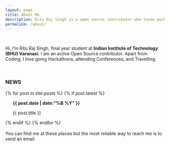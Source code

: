 ```yaml
---
layout: page
title: About Me
description: Ritu Raj Singh is a open sourec contributor who loves machine learning.
permalink: /about/
---
```

<br>

Hi, I’m Ritu Raj Singh, final year student at **Indian Institute of Technology (BHU) Varanasi**. I am an active Open Source contributor.
Apart from Coding, I love going Hackathons, attending Conferences, and Travelling.

<br>

<h3 class="card"> <b>NEWS</b> </h3>
<div class="card" style="overflow-y: auto;max-height: 500px;">

<div class="card-body">
{% for post in site.posts %}
{% if post.latest %}
<ul>
<time><b>{{ post.date | date:"%B %Y" }}</b></time>&nbsp;&nbsp;&nbsp;<p>{{ post.title }}</p>    
</ul>
{% endif %}
{% endfor %}

</div>
</div>

<br>
You can find me at these places but the most reliable way to reach me is to send an email.

<div align="center">
<p>
<a href="mailto:rituraj.singh.mat17@iitbhu.ac.in"><i class="fa fa-envelope-o fa-fw" aria-hidden="true" style="font-size:40px;color:#2980b9"></i></a>
&nbsp; &nbsp; &nbsp;
<a href="https://github.com/RituRajSingh878"><i class="fa fa-github" aria-hidden="true" style="font-size:40px;color:#2980b9"></i></a>
&nbsp; &nbsp; &nbsp;
<a href="https://twitter.com/RituRajSingh878"><i class="fa fa-twitter" aria-hidden="true" style="font-size:40px;color:#2980b9"></i></a>
&nbsp; &nbsp; &nbsp;
<a href="https://www.linkedin.com/in/ritu-raj-singh-786aa7160"><i class="fa fa-linkedin" aria-hidden="true" style="font-size:40px;color:#2980b9"></i></a>
&nbsp; &nbsp; &nbsp;
</p>
</div>

